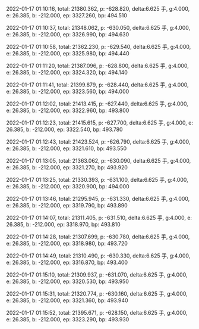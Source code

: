 2022-01-17 01:10:16, total: 21380.362, p: -628.820, delta:6.625 手, g:4.000, e: 26.385, b: -212.000, ep: 3327.260, bp: 494.510

2022-01-17 01:10:37, total: 21348.062, p: -630.050, delta:6.625 手, g:4.000, e: 26.385, b: -212.000, ep: 3326.990, bp: 494.630

2022-01-17 01:10:58, total: 21362.230, p: -629.540, delta:6.625 手, g:4.000, e: 26.385, b: -212.000, ep: 3325.980, bp: 494.440

2022-01-17 01:11:20, total: 21387.096, p: -628.800, delta:6.625 手, g:4.000, e: 26.385, b: -212.000, ep: 3324.320, bp: 494.140

2022-01-17 01:11:41, total: 21399.879, p: -628.440, delta:6.625 手, g:4.000, e: 26.385, b: -212.000, ep: 3323.560, bp: 494.000

2022-01-17 01:12:02, total: 21413.415, p: -627.440, delta:6.625 手, g:4.000, e: 26.385, b: -212.000, ep: 3322.960, bp: 493.800

2022-01-17 01:12:23, total: 21415.615, p: -627.700, delta:6.625 手, g:4.000, e: 26.385, b: -212.000, ep: 3322.540, bp: 493.780

2022-01-17 01:12:43, total: 21423.524, p: -626.790, delta:6.625 手, g:4.000, e: 26.385, b: -212.000, ep: 3321.610, bp: 493.550

2022-01-17 01:13:05, total: 21363.062, p: -630.090, delta:6.625 手, g:4.000, e: 26.385, b: -212.000, ep: 3321.270, bp: 493.920

2022-01-17 01:13:25, total: 21330.393, p: -631.100, delta:6.625 手, g:4.000, e: 26.385, b: -212.000, ep: 3320.900, bp: 494.000

2022-01-17 01:13:46, total: 21295.945, p: -631.330, delta:6.625 手, g:4.000, e: 26.385, b: -212.000, ep: 3319.790, bp: 493.890

2022-01-17 01:14:07, total: 21311.405, p: -631.510, delta:6.625 手, g:4.000, e: 26.385, b: -212.000, ep: 3318.970, bp: 493.810

2022-01-17 01:14:28, total: 21307.699, p: -630.780, delta:6.625 手, g:4.000, e: 26.385, b: -212.000, ep: 3318.980, bp: 493.720

2022-01-17 01:14:49, total: 21310.490, p: -630.330, delta:6.625 手, g:4.000, e: 26.385, b: -212.000, ep: 3316.870, bp: 493.400

2022-01-17 01:15:10, total: 21309.937, p: -631.070, delta:6.625 手, g:4.000, e: 26.385, b: -212.000, ep: 3320.530, bp: 493.950

2022-01-17 01:15:31, total: 21320.774, p: -630.160, delta:6.625 手, g:4.000, e: 26.385, b: -212.000, ep: 3321.360, bp: 493.940

2022-01-17 01:15:52, total: 21395.671, p: -628.150, delta:6.625 手, g:4.000, e: 26.385, b: -212.000, ep: 3323.290, bp: 493.930